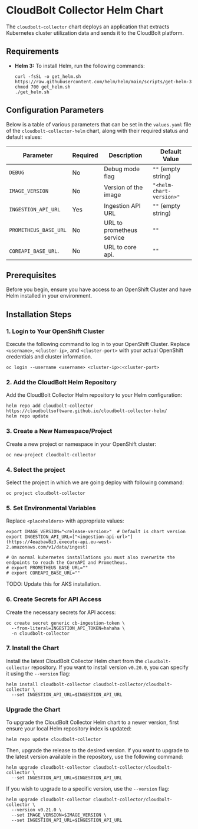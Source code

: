 # CloudBolt Collector Helm Chart

The `cloudbolt-collector` chart deploys an application that extracts Kubernetes cluster utilization data 
and sends it to the CloudBolt platform.

## Requirements

- **Helm 3:** To install Helm, run the following commands:
  ```console
  curl -fsSL -o get_helm.sh https://raw.githubusercontent.com/helm/helm/main/scripts/get-helm-3
  chmod 700 get_helm.sh
  ./get_helm.sh
  ```

## Configuration Parameters

Below is a table of various parameters that can be set in the `values.yaml` file of the `cloudbolt-collector-helm` chart, along with their required status and default values:

| Parameter                          | Required   | Description                          | Default Value       |
|------------------------------------|------------|--------------------------------------|---------------------|
| `DEBUG`                            | No         | Debug mode flag                      | `""` (empty string) |
| `IMAGE_VERSION`                    | No         | Version of the image                 | `"<helm-chart-version>"`|
| `INGESTION_API_URL`                | Yes        | Ingestion API URL                    | `""` (empty string) |
| `PROMETHEUS_BASE_URL`              | No         | URL to prometheus service            | `""` |
| `COREAPI_BASE_URL`.                | No         | URL to core api.                     | `""` |

## Prerequisites

Before you begin, ensure you have access to an OpenShift Cluster and have Helm installed in your environment.

## Installation Steps

### 1. Login to Your OpenShift Cluster

Execute the following command to log in to your OpenShift Cluster. Replace `<username>`, `<cluster-ip>`, and `<cluster-port>` with your actual OpenShift credentials and cluster information.

```console
oc login --username <username> <cluster-ip>:<cluster-port>
```

### 2. Add the CloudBolt Helm Repository

Add the CloudBolt Collector Helm repository to your Helm configuration:

```console
helm repo add cloudbolt-collector https://cloudboltsoftware.github.io/cloudbolt-collector-helm/
helm repo update
```

### 3. Create a New Namespace/Project

Create a new project or namespace in your OpenShift cluster:

```console
oc new-project cloudbolt-collector
```

### 4. Select the project

Select the project in which we are going deploy with following command:

```console
oc project cloudbolt-collector
```

### 5. Set Environmental Variables

Replace `<placeholders>` with appropriate values:

```console
export IMAGE_VERSION="<release-version>"  # Default is chart version
export INGESTION_API_URL=["<ingestion-api-url>"](https://4eazbaw8z3.execute-api.eu-west-2.amazonaws.com/v1/data/ingest)

# On normal kubernetes installations you must also overwrite the endpoints to reach the CoreAPI and Prometheus.
# export PROMETHEUS_BASE_URL=""
# export COREAPI_BASE_URL=""
```

TODO: Update this for AKS installation.

### 6. Create Secrets for API Access

Create the necessary secrets for API access:

```console
oc create secret generic cb-ingestion-token \
  --from-literal=INGESTION_API_TOKEN=hahaha \
  -n cloudbolt-collector
```

### 7. Install the Chart

Install the latest CloudBolt Collector Helm chart from the `cloudbolt-collector` repository. 
If you want to install version `v0.20.0`, you can specify it using the `--version` flag:

```console
helm install cloudbolt-collector cloudbolt-collector/cloudbolt-collector \
  --set INGESTION_API_URL=$INGESTION_API_URL
```

### Upgrade the Chart

To upgrade the CloudBolt Collector Helm chart to a newer version, first ensure your local Helm repository index is updated:

```console
helm repo update cloudbolt-collector
```

Then, upgrade the release to the desired version. If you want to upgrade to the latest version available in the repository, use the following command:

```console
helm upgrade cloudbolt-collector cloudbolt-collector/cloudbolt-collector \
  --set INGESTION_API_URL=$INGESTION_API_URL
```

If you wish to upgrade to a specific version, use the `--version` flag:

```console
helm upgrade cloudbolt-collector cloudbolt-collector/cloudbolt-collector \
  --version v0.21.0 \
  --set IMAGE_VERSION=$IMAGE_VERSION \
  --set INGESTION_API_URL=$INGESTION_API_URL
```
